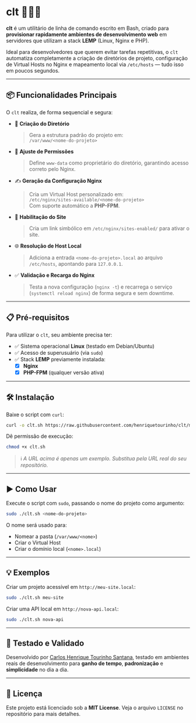 
# clt 🚀🇧🇷

**clt** é um utilitário de linha de comando escrito em Bash, criado para **provisionar rapidamente ambientes de desenvolvimento web** em servidores que utilizam a stack **LEMP** (Linux, Nginx e PHP).

Ideal para desenvolvedores que querem evitar tarefas repetitivas, o `clt` automatiza completamente a criação de diretórios de projeto, configuração de Virtual Hosts no Nginx e mapeamento local via `/etc/hosts` — tudo isso em poucos segundos.

---

## 📦 Funcionalidades Principais

O `clt` realiza, de forma sequencial e segura:

- 📂 **Criação do Diretório**
  > Gera a estrutura padrão do projeto em:  
  > `/var/www/<nome-do-projeto>`

- 🔐 **Ajuste de Permissões**
  > Define `www-data` como proprietário do diretório, garantindo acesso correto pelo Nginx.

- ✍️ **Geração da Configuração Nginx**
  > Cria um Virtual Host personalizado em:  
  > `/etc/nginx/sites-available/<nome-do-projeto>`  
  > Com suporte automático a **PHP-FPM**.

- 🔗 **Habilitação do Site**
  > Cria um link simbólico em `/etc/nginx/sites-enabled/` para ativar o site.

- 🌐 **Resolução de Host Local**
  > Adiciona a entrada `<nome-do-projeto>.local` ao arquivo `/etc/hosts`, apontando para `127.0.0.1`.

- ✅ **Validação e Recarga do Nginx**
  > Testa a nova configuração (`nginx -t`) e recarrega o serviço (`systemctl reload nginx`) de forma segura e sem downtime.

---

## 📋 Pré-requisitos

Para utilizar o `clt`, seu ambiente precisa ter:

- ✅ Sistema operacional **Linux** (testado em Debian/Ubuntu)
- ✅ Acesso de superusuário (via `sudo`)
- ✅ Stack **LEMP** previamente instalada:
  - [x] **Nginx**
  - [x] **PHP-FPM** (qualquer versão ativa)

---

## 🛠️ Instalação

Baixe o script com `curl`:

```bash
curl -o clt.sh https://raw.githubusercontent.com/henriquetourinho/clt/main/clt.sh
```

Dê permissão de execução:

```bash
chmod +x clt.sh
```

> ℹ️ *A URL acima é apenas um exemplo. Substitua pela URL real do seu repositório.*

---

## ▶️ Como Usar

Execute o script com `sudo`, passando o nome do projeto como argumento:

```bash
sudo ./clt.sh <nome-do-projeto>
```

O nome será usado para:
- Nomear a pasta (`/var/www/<nome>`)
- Criar o Virtual Host
- Criar o domínio local (`<nome>.local`)

---

## 💡 Exemplos

Criar um projeto acessível em `http://meu-site.local`:

```bash
sudo ./clt.sh meu-site
```

Criar uma API local em `http://nova-api.local`:

```bash
sudo ./clt.sh nova-api
```

---

## 🧪 Testado e Validado

Desenvolvido por [Carlos Henrique Tourinho Santana](https://github.com/henriquetourinho), testado em ambientes reais de desenvolvimento para **ganho de tempo**, **padronização** e **simplicidade** no dia a dia.

---

## 📜 Licença

Este projeto está licenciado sob a **MIT License**. Veja o arquivo `LICENSE` no repositório para mais detalhes.